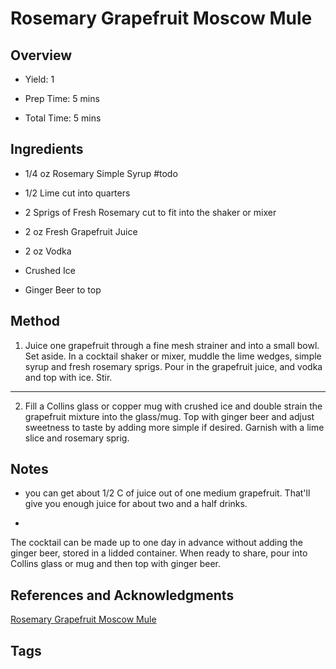 # Rosemary Grapefruit Moscow Mule

## Overview

- Yield: 1

- Prep Time: 5 mins

- Total Time: 5 mins

## Ingredients

- 1/4 oz Rosemary Simple Syrup #todo

- 1/2 Lime cut into quarters

- 2 Sprigs of Fresh Rosemary cut to fit into the shaker or mixer

- 2 oz Fresh Grapefruit Juice

- 2 oz Vodka

- Crushed Ice

- Ginger Beer to top


## Method

1. Juice one grapefruit through a fine mesh strainer and into a small bowl. Set aside. In a cocktail shaker or mixer, muddle the lime wedges, simple syrup and fresh rosemary sprigs. Pour in the grapefruit juice, and vodka and top with ice. Stir.
---
2. Fill a Collins glass or copper mug with crushed ice and double strain the grapefruit mixture into the glass/mug. Top with ginger beer and adjust sweetness to taste by adding more simple if desired. Garnish with a lime slice and rosemary sprig.

## Notes

- you can get about 1/2 C of juice out of one medium grapefruit. That'll give you enough juice for about two and a half drinks.

-
The cocktail can be made up to one day in advance without adding the ginger beer, stored in a lidded container. When ready to share, pour into Collins glass or mug and then top with ginger beer.


## References and Acknowledgments

[Rosemary Grapefruit Moscow Mule](https://vanillaandbean.com/rosemary-grapefruit-moscow-mule/)

## Tags


